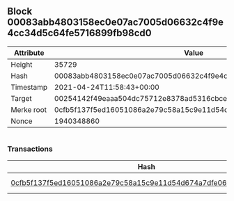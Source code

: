 ## Block 00083abb4803158ec0e07ac7005d06632c4f9e4cc34d5c64fe5716899fb98cd0

Attribute | Value
--- | ---
Height | 35729
Hash | 00083abb4803158ec0e07ac7005d06632c4f9e4cc34d5c64fe5716899fb98cd0
Timestamp | 2021-04-24T11:58:43+00:00
Target | 00254142f49eaaa504dc75712e8378ad5316cbcead634704b3734b6271167cc4
Merke root | 0cfb5f137f5ed16051086a2e79c58a15c9e11d54d674a7dfe06f93ed42538c67
Nonce | 1940348860

```

```

### Transactions

Hash | Amount
--- | ---
[0cfb5f137f5ed16051086a2e79c58a15c9e11d54d674a7dfe06f93ed42538c67](0cfb5f137f5ed16051086a2e79c58a15c9e11d54d674a7dfe06f93ed42538c67.md) | 10.00000000 SKEPTI 
